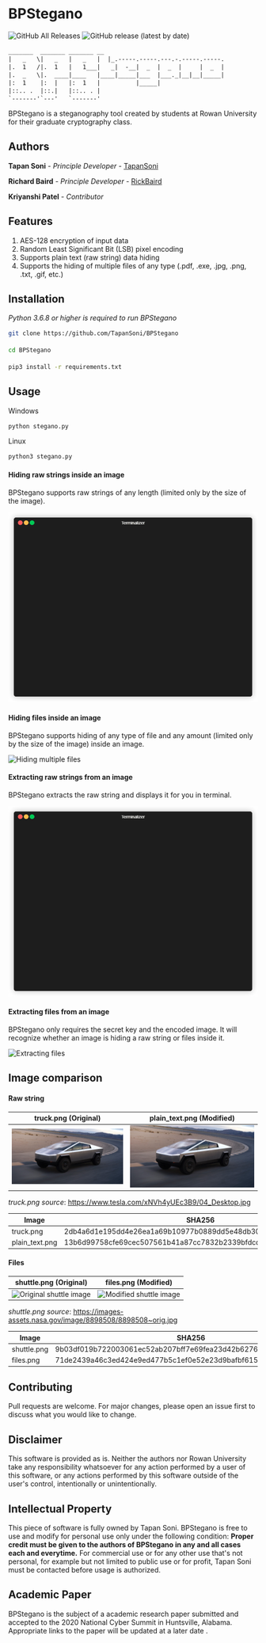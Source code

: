 # BPStegano
![GitHub All Releases](https://img.shields.io/github/downloads/TapanSoni/BPStegano/total?style=for-the-badge)
![GitHub release (latest by date)](https://img.shields.io/github/v/release/TapanSoni/BPStegano?style=for-the-badge)
```
_______  _______ _______ __
|   _   \|   _   |   _   |  |_.-----.-----.---.-.-----.-----.
|.  1   /|.  1   |   1___|   _|  -__|  _  |  _  |     |  _  |
|.  _   \|.  ____|____   |____|_____|___  |___._|__|__|_____|
|:  1    |:  |   |:  1   |          |_____|
|::.. .  |::.|   |::.. . |
`-------'`---'   `-------'
```

BPStegano is a steganography tool created by students at Rowan University for their graduate cryptography class.

## Authors
**Tapan Soni** - *Principle Developer* - [TapanSoni](https://github.com/TapanSoni)

**Richard Baird** - *Principle Developer* - [RickBaird](https://github.com/RickBaird)

**Kriyanshi Patel** - *Contributor*

## Features
1) AES-128 encryption of input data
2) Random Least Significant Bit (LSB) pixel encoding
3) Supports plain text (raw string) data hiding
4) Supports the hiding of multiple files of any type (.pdf, .exe, .jpg, .png, .txt, .gif, etc.)

## Installation

*Python 3.6.8 or higher is required to run BPStegano*


```bash
git clone https://github.com/TapanSoni/BPStegano

cd BPStegano

pip3 install -r requirements.txt
```


## Usage

Windows

```python
python stegano.py
```

Linux
```python
python3 stegano.py
```

#### Hiding raw strings inside an image

BPStegano supports raw strings of any length (limited only by the size of the image).

![Hiding raw strings](Demo/plain_text.gif)

#### Hiding files inside an image

BPStegano supports hiding of any type of file and any amount (limited only by the size of the image) inside an image.

![Hiding multiple files](Demo/files.gif)

#### Extracting raw strings from an image

BPStegano extracts the raw string and displays it for you in terminal.

![Extracting raw strings](Demo/extract_plain_text.gif)

#### Extracting files from an image

BPStegano only requires the secret key and the encoded image. It will recognize whether an image is hiding a raw string or files inside it.

![Extracting files](Demo/extract_files.gif)

## Image comparison

#### Raw string

|truck.png (Original)|plain_text.png (Modified)|
|--------------------|-------------------------|
|![Original truck image](Demo/truck.png)|![Modified truck image](Demo/plain_text.png)|

*truck.png source*: https://www.tesla.com/xNVh4yUEc3B9/04_Desktop.jpg

|Image|SHA256|
|----------|------|
|truck.png|2db4a6d1e195dd4e26ea1a69b10977b0889dd5e48db30ddd3fd77d70dfd6eb9f|
|plain_text.png|13b6d99758cfe69cec507561b41a87cc7832b2339bfdcdac15f74a9bde7fd489|


#### Files

|shuttle.png (Original)|files.png (Modified)|
|--------------------|-------------------------|
|![Original shuttle image](Demo/shuttle.png)|![Modified shuttle image](Demo/files.png)|

*shuttle.png source*: https://images-assets.nasa.gov/image/8898508/8898508~orig.jpg

|Image|SHA256|
|----------|------|
|shuttle.png|9b03df019b722003061ec52ab207bff7e69fea23d42b62765ce8d4820d122f70|
|files.png|71de2439a46c3ed424e9ed477b5c1ef0e52e23d9bafbf615511033085cd0f13e|

## Contributing
Pull requests are welcome. For major changes, please open an issue first to discuss what you would like to change.

## Disclaimer
This software is provided as is. Neither the authors nor Rowan University take any responsibility whatsoever for any action performed by a user of this software, or any actions performed by this software outside of the user's control, intentionally or unintentionally.

## Intellectual Property
This piece of software is fully owned by Tapan Soni. BPStegano is free to use and modify for personal use only under the following condition: **Proper credit must be given to the authors of BPStegano in any and all cases each and everytime.** For commercial use or for any other use that's not personal, for example but not limited to public use or for profit, Tapan Soni must be contacted before usage is authorized.

## Academic Paper
BPStegano is the subject of a academic research paper submitted and accepted to the 2020 National Cyber Summit in Huntsville, Alabama. Appropriate links to the paper will be updated at a later date .
